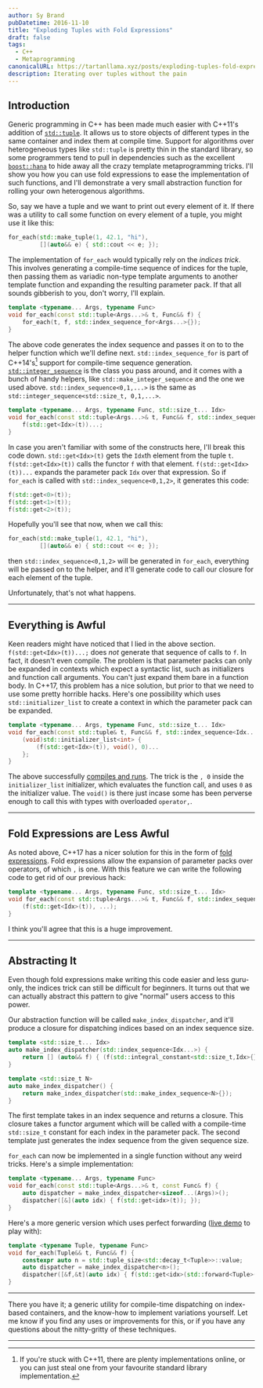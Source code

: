 ```yaml
---
author: Sy Brand
pubDatetime: 2016-11-10
title: "Exploding Tuples with Fold Expressions"
draft: false
tags:
  - C++
  - Metaprogramming
canonicalURL: https://tartanllama.xyz/posts/exploding-tuples-fold-expressions
description: Iterating over tuples without the pain
---
```


## Introduction

Generic programming in C++ has been made much easier with C++11's addition of [`std::tuple`](http://en.cppreference.com/w/cpp/utility/tuple). It allows us to store objects of different types in the same container and index them at compile time. Support for algorithms over heterogeneous types like `std::tuple` is pretty thin in the standard library, so some programmers tend to pull in dependencies such as the excellent [`boost::hana`](https://github.com/boostorg/hana) to hide away all the crazy template metaprogramming tricks. I'll show you how you can use fold expressions to ease the implementation of such functions, and I'll demonstrate a very small abstraction function for rolling your own heterogenous algorithms.

So, say we have a tuple and we want to print out every element of it. If there was a utility to call some function on every element of a tuple, you might use it like this:

```cpp
for_each(std::make_tuple(1, 42.1, "hi"),
         [](auto&& e) { std::cout << e; });
```

The implementation of `for_each` would typically rely on the *indices trick*. This involves generating a compile-time sequence of indices for the tuple, then passing them as variadic non-type template arguments to another template function and expanding the resulting parameter pack. If that all sounds gibberish to you, don't worry, I'll explain.

```cpp
template <typename... Args, typename Func>
void for_each(const std::tuple<Args...>& t, Func&& f) {
    for_each(t, f, std::index_sequence_for<Args...>{});
}
```

The above code generates the index sequence and passes it on to to the helper function which we'll define next. `std::index_sequence_for` is part of C++14's[^1] support for compile-time sequence generation. [`std::integer_sequence`](http://en.cppreference.com/w/cpp/utility/integer_sequence) is the class you pass around, and it comes with a bunch of handy helpers, like `std::make_integer_sequence` and the one we used above. `std::index_sequence<0,1,...>` is the same as `std::integer_sequence<std::size_t, 0,1,...>`.

[^1]: If you're stuck with C++11, there are plenty implementations online, or you can just steal one from your favourite standard library implementation.

```cpp
template <typename... Args, typename Func, std::size_t... Idx>
void for_each(const std::tuple<Args...>& t, Func&& f, std::index_sequence<Idx...>) {
    f(std::get<Idx>(t))...;
}
```

In case you aren't familiar with some of the constructs here, I'll break this code down. `std::get<Idx>(t)` gets the `Idx`th element from the tuple `t`. `f(std::get<Idx>(t))` calls the functor `f` with that element. `f(std::get<Idx>(t))...` expands the parameter pack `Idx` over that expression. So if `for_each` is called with `std::index_sequence<0,1,2>`, it generates this code:

```cpp
f(std::get<0>(t));
f(std::get<1>(t));
f(std::get<2>(t));
```

Hopefully you'll see that now, when we call this:

```cpp
for_each(std::make_tuple(1, 42.1, "hi"),
         [](auto&& e) { std::cout << e; });
```

then `std::index_sequence<0,1,2>` will be generated in `for_each`, everything will be passed on to the helper, and it'll generate code to call our closure for each element of the tuple.

Unfortunately, that's not what happens.

----------------------------------

## Everything is Awful

Keen readers might have noticed that I lied in the above section. `f(std::get<Idx>(t))...;` does *not* generate that sequence of calls to `f`. In fact, it doesn't even compile. The problem is that parameter packs can only be expanded in contexts which expect a syntactic list, such as initializers and function call arguments. You can't just expand them bare in a function body. In C++17, this problem has a nice solution, but prior to that we need to use some pretty horrible hacks. Here's one possibility which uses `std::initializer_list` to create a context in which the parameter pack can be expanded.

```cpp
template <typename... Args, typename Func, std::size_t... Idx>
void for_each(const std::tuple& t, Func&& f, std::index_sequence<Idx...>) {
    (void)std::initializer_list<int> { 
        (f(std::get<Idx>(t)), void(), 0)...
    };
}
```

The above successfully [compiles and runs](http://coliru.stacked-crooked.com/a/32f5cd5194fef6c6). The trick is the `, 0` inside the `initializer_list` initializer, which evaluates the function call, and uses `0` as the initializer value. The `void()` is there just incase some has been perverse enough to call this with types with overloaded `operator,`.

--------------------------

## Fold Expressions are Less Awful

As noted above, C++17 has a nicer solution for this in the form of [fold expressions](http://en.cppreference.com/w/cpp/language/fold). Fold expressions allow the expansion of parameter packs over operators, of which `,` is one. With this feature we can write the following code to get rid of our previous hack:

```cpp
template <typename... Args, typename Func, std::size_t... Idx>
void for_each(const std::tuple<Args...>& t, Func&& f, std::index_sequence<Idx...>) {
    (f(std::get<Idx>(t)), ...);
}
```

I think you'll agree that this is a huge improvement.

-------------------

## Abstracting It

Even though fold expressions make writing this code easier and less guru-only, the indices trick can still be difficult for beginners. It turns out that we can actually abstract this pattern to give "normal" users access to this power.

Our abstraction function will be called `make_index_dispatcher`, and it'll produce a closure for dispatching indices based on an index sequence size.

```cpp
template <std::size_t... Idx>
auto make_index_dispatcher(std::index_sequence<Idx...>) {
    return [] (auto&& f) { (f(std::integral_constant<std::size_t,Idx>{}), ...); };
}

template <std::size_t N>
auto make_index_dispatcher() {
    return make_index_dispatcher(std::make_index_sequence<N>{}); 
}
```

The first template takes in an index sequence and returns a closure. This closure takes a functor argument which will be called with a compile-time `std::size_t` constant for each index in the parameter pack. The second template just generates the index sequence from the given sequence size.

`for_each` can now be implemented in a single function without any weird tricks. Here's a simple implementation:

```cpp
template <typename... Args, typename Func>
void for_each(const std::tuple<Args...>& t, const Func& f) {
    auto dispatcher = make_index_dispatcher<sizeof...(Args)>();
    dispatcher([&](auto idx) { f(std::get<idx>(t)); });
}
```

Here's a more generic version which uses perfect forwarding ([live demo](http://coliru.stacked-crooked.com/a/cc57b2f481a88c9d) to play with):

```cpp
template <typename Tuple, typename Func>
void for_each(Tuple&& t, Func&& f) {
    constexpr auto n = std::tuple_size<std::decay_t<Tuple>>::value;
    auto dispatcher = make_index_dispatcher<n>();
    dispatcher([&f,&t](auto idx) { f(std::get<idx>(std::forward<Tuple>(t))); });
}
```

--------------------

There you have it; a generic utility for compile-time dispatching on index-based containers, and the know-how to implement variations yourself. Let me know if you find any uses or improvements for this, or if you have any questions about the nitty-gritty of these techniques.

--------------------